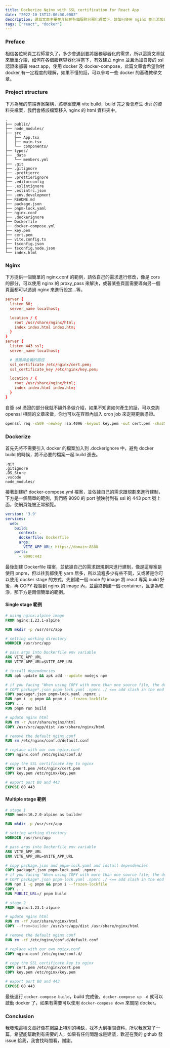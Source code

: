 ```yaml
---
title: Dockerize Nginx with SSL certification for React App
date: "2022-10-13T12:00:00.000Z"
description: 這篇文章主要在介紹在各個服務容器化得當下，該如何使用 nginx 並且添加自簽的 ssl 認證來部署 react app，使用 docker 及 docker compose。
tags: ["react", "docker"]
---
```


### Preface

相信各位網頁工程師當久了，多少會遇到要將服務容器化的需求，所以這篇文章就來簡單介紹，如何在各個服務容器化得當下，有效建立 nginx 並且添加自簽的 ssl 認證來部署 react app，使用 docker 及 docker-compose，此篇文章會希望你對 docker 有一定程度的理解，如果不懂的話，可以參考一些 docker 的基礎教學文章。

### Project structure

下方為我的前端專案架構，該專案使用 vite build，build 完之後會產生 dist 的資料夾檔案，我們會將該檔案移入 nginx 的 html 資料夾中。

```
.
├── public/
├── node_modules/
├── src
│   ├── App.tsx
│   ├── main.tsx
│   └── components/
├── types/
├── _data
│   └── members.yml
├── .git
├── .gitignore
├── .prettierrc
├── .prettierignore
├── .editorconfig
├── .eslintignore
├── .eslintrc.json
├── .env.development
├── README.md
├── package.json
├── pnpm-lock.yaml
├── nginx.conf
├── .dockerignore
├── Dockerfile
├── docker-compose.yml
├── key.pem
├── cert.pem
├── vite.config.ts
├── tsconfig.json
├── tsconfig.node.json
└── index.html
```

### Nginx

下方提供一個簡單的 nginx.conf 的範例，請依自己的需求進行修改，像是 cors 的部分，可以使用 nginx 的 proxy_pass 來解決，或著某些頁面需要導向另一個頁面都可以透過 nginx 來進行設定...等。

```nginx.conf
server {
  listen 80;
  server_name localhost;

  location / {
    root /usr/share/nginx/html;
    index index.html index.htm;
  }
}
server {
  listen 443 ssl;
  server_name localhost;

  # 憑證與金鑰的路徑
  ssl_certificate /etc/nginx/cert.pem;
  ssl_certificate_key /etc/nginx/key.pem;

  location / {
    root /usr/share/nginx/html;
    index index.html index.htm;
  }
}
```

自簽 ssl 憑證的部分我就不額外多做介紹，如果不知道如何產生的話，可以查詢 openssl 相關的文章來做，你也可以在容器內加入 cron job 來定期更新憑證。

```bash
openssl req -x509 -newkey rsa:4096 -keyout key.pem -out cert.pem -sha256 -days 365
```

### Dockerize

首先先將不需要引入 docker 的檔案加入到 .dockerignore 中，避免 docker build 的時候，將不必要的檔案一起 build 進去。

```.dockerignore
.git
.gitignore
.DS_Store
.vscode
node_modules/
```

接著創建好 docker-compose.yml 檔案，並依據自己的需求跟規劃來進行建制，下方是一個簡單的範例，我們將 9090 的 port 號映射到有 ssl 的 443 port 號上面，使網頁能被正常預覽。

```docker-compose.yml
version: '3.9'
services:
  web:
    build:
      context: .
      dockerfile: Dockerfile
      args:
        VITE_APP_URL: https://domain:8888
    ports:
      - 9090:443
```

最後創建 Dockerfile 檔案，並依據自己的需求跟規劃來進行建制，像是這專案是使用 pnpm，但以往我都使用 yarn 居多，所以流程多少有些不同，又或著是你可以使用 docker stage 的方式，先創建一個 node 的 image 將 react 專案 build 好後，再 COPY 複製到 nginx 的 image 內，並最終創建一個 container，且更為乾淨，那下方是兩個簡單的範例。

#### Single stage 範例

```Dockerfile
# using nginx:alpine image
FROM nginx:1.23.1-alpine

RUN mkdir -p /usr/src/app

# setting working directory
WORKDIR /usr/src/app

# pass args into Dockerfile env variable
ARG VITE_APP_URL
ENV VITE_APP_URL=$VITE_APP_URL

# install dependencies
RUN apk update && apk add --update nodejs npm

# if you facing "When using COPY with more than one source file, the destination must be a directory and end with a /"
# COPY package*.json pnpm-lock.yaml .npmrc ./ <== add slash in the end
COPY package*.json pnpm-lock.yaml .npmrc .
RUN npm i -g pnpm && pnpm i --frozen-lockfile
COPY . .
RUN pnpm run build

# update nginx html
RUN rm -r /usr/share/nginx/html
COPY /usr/src/app/dist /usr/share/nginx/html

# remove the default nginx.conf
RUN rm /etc/nginx/conf.d/default.conf

# replace with our own nginx.conf
COPY nginx.conf /etc/nginx/conf.d/

# copy the SSL certificate key to nginx
COPY cert.pem /etc/nginx/cert.pem
COPY key.pem /etc/nginx/key.pem

# export port 80 and 443
EXPOSE 80 443
```

#### Multiple stage 範例

```Dockerfile
# stage 1
FROM node:16.2.0-alpine as builder

RUN mkdir -p /usr/src/app

# setting working directory
WORKDIR /usr/src/app

# pass args into Dockerfile env variable
ARG VITE_APP_URL
ENV VITE_APP_URL=$VITE_APP_URL

# copy package.json and pnpm-lock.yaml and install dependencies
COPY package*.json pnpm-lock.yaml .npmrc .
# if you facing "When using COPY with more than one source file, the destination must be a directory and end with a /"
# COPY package*.json pnpm-lock.yaml .npmrc ./ <== add slash in the end
RUN npm i -g pnpm && pnpm i --frozen-lockfile
COPY . .
RUN PUBLIC_URL=/ pnpm build

# stage 2
FROM nginx:1.23.1-alpine

# update nginx html
RUN rm -rf /usr/share/nginx/html
COPY --from=builder /usr/src/app/dist /usr/share/nginx/html

# remove the default nginx.conf
RUN rm -rf /etc/nginx/conf.d/default.conf

# replace with our own nginx.conf
COPY nginx.conf /etc/nginx/conf.d/

# copy the SSL certificate key to nginx
COPY cert.pem /etc/nginx/cert.pem
COPY key.pem /etc/nginx/key.pem

# export port 80 and 443
EXPOSE 80 443
```

最後運行 `docker-compose build`，build 完成後，`docker-compose up -d` 就可以啟動 docker 了，如果有需要可以使用 `docker-compose down` 來關閉 docker。

### Conclusion

我發現這種文章好像在網路上特別的稀缺，找不大到相關資料，所以我就寫了一篇，希望能幫助到有需要的人，如果有任何問題或是建議，歡迎在我的 github 發 issue 給我，我會找時間看，謝謝。
